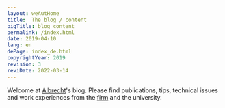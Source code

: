 ```yaml
---
layout: weAutHome
title:  The blog / content
bigTitle: blog content
permalink: /index.html
date: 2019-04-10
lang: en
dePage: index_de.html 
copyrightYear: 2019
revision: 3
reviDate: 2022-03-14
---
```

Welcome at 
[Albrecht](https://a-weinert.de/ "Prof. Dr.-Ing. Albrecht Weinert")'s
blog. Please find publications, tips, technical issues and work experiences 
from the
[firm](https://weinert-automation.de/ "weinert-automation - development service consulting")
and the university.
